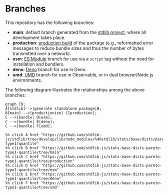 <!--

@license Apache-2.0

Copyright (c) 2022 The Stdlib Authors.

Licensed under the Apache License, Version 2.0 (the "License");
you may not use this file except in compliance with the License.
You may obtain a copy of the License at

    http://www.apache.org/licenses/LICENSE-2.0

Unless required by applicable law or agreed to in writing, software
distributed under the License is distributed on an "AS IS" BASIS,
WITHOUT WARRANTIES OR CONDITIONS OF ANY KIND, either express or implied.
See the License for the specific language governing permissions and
limitations under the License.

-->

# Branches

This repository has the following branches:

-   **main**: default branch generated from the [stdlib project][stdlib-url], where all development takes place.
-   **production**: [production build][production-url] of the package (e.g., reformatted error messages to reduce bundle sizes and thus the number of bytes transmitted over a network).
-   **esm**: [ES Module][esm-url] branch for use via a `script` tag without the need for installation and bundlers.
-   **deno**: [Deno][deno-url] branch for use in Deno.
-   **umd**: [UMD][umd-url] branch for use in Observable, or in dual browser/Node.js environments.

The following diagram illustrates the relationships among the above branches:

```mermaid
graph TD;
A[stdlib]-->|generate standalone package|B;
B[main] -->|productionize| C[production];
C -->|bundle| D[esm];
C -->|bundle| E[deno];
C -->|bundle| F[umd];

%% click A href "https://github.com/stdlib-js/stdlib/tree/develop/lib/node_modules/%40stdlib/stats/base/dists/pareto-type1/quantile"
%% click B href "https://github.com/stdlib-js/stats-base-dists-pareto-type1-quantile/tree/main"
%% click C href "https://github.com/stdlib-js/stats-base-dists-pareto-type1-quantile/tree/production"
%% click D href "https://github.com/stdlib-js/stats-base-dists-pareto-type1-quantile/tree/esm"
%% click E href "https://github.com/stdlib-js/stats-base-dists-pareto-type1-quantile/tree/deno"
%% click F href "https://github.com/stdlib-js/stats-base-dists-pareto-type1-quantile/tree/umd"
```

[stdlib-url]: https://github.com/stdlib-js/stdlib/tree/develop/lib/node_modules/%40stdlib/stats/base/dists/pareto-type1/quantile
[production-url]: https://github.com/stdlib-js/stats-base-dists-pareto-type1-quantile/tree/production
[deno-url]: https://github.com/stdlib-js/stats-base-dists-pareto-type1-quantile/tree/deno
[umd-url]: https://github.com/stdlib-js/stats-base-dists-pareto-type1-quantile/tree/umd
[esm-url]: https://github.com/stdlib-js/stats-base-dists-pareto-type1-quantile/tree/esm